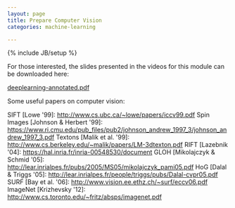 ```yaml
---
layout: page
title: Prepare Computer Vision
categories: machine-learning

---
```


{% include JB/setup %}

For those interested, the slides presented in the videos for this module can be downloaded here: 

[deeplearning-annotated.pdf](https://d396qusza40orc.cloudfront.net/phoenixassets/ml-foundations/deeplearning-annotated.pdf)

Some useful papers on computer vision:

SIFT [Lowe '99]: http://www.cs.ubc.ca/~lowe/papers/iccv99.pdf
Spin Images [Johnson & Herbert '99]: https://www.ri.cmu.edu/pub_files/pub2/johnson_andrew_1997_3/johnson_andrew_1997_3.pdf
Textons [Malik et al. '99]: http://www.cs.berkeley.edu/~malik/papers/LM-3dtexton.pdf
RIFT [Lazebnik '04]: https://hal.inria.fr/inria-00548530/document
GLOH [Mikolajczyk & Schmid '05]: http://lear.inrialpes.fr/pubs/2005/MS05/mikolajczyk_pami05.pdf
HoG [Dalal & Triggs '05]: http://lear.inrialpes.fr/people/triggs/pubs/Dalal-cvpr05.pdf
SURF [Bay et al. '06]: http://www.vision.ee.ethz.ch/~surf/eccv06.pdf
ImageNet [Krizhevsky '12]: http://www.cs.toronto.edu/~fritz/absps/imagenet.pdf

